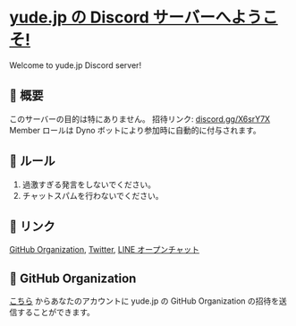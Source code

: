 # [yude.jp の Discord サーバーへようこそ!](https://yude.jp)
Welcome to yude.jp Discord server!

## 💫 概要
このサーバーの目的は特にありません。
招待リンク: [discord.gg/X6srY7X](https://discord.gg/X6srY7X)
Member ロールは Dyno ボットにより参加時に自動的に付与されます。

## 📕 ルール
1. 過激すぎる発言をしないでください。
2. チャットスパムを行わないでください。

## 📎 リンク
[GitHub Organization](https://github.com/yude-jp), [Twitter](https://twitter.com/yude_jp), [LINE オープンチャット](https://line.me/ti/g2/mi36ZEsJkIo9BLqYg1sQFg)

## 👥 GitHub Organization
[こちら](https://yudejp-github-org.herokuapp.com/) からあなたのアカウントに yude.jp の GitHub Organization の招待を送信することができます。